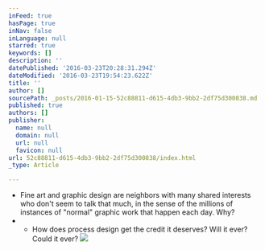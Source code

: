 ```yaml
---
inFeed: true
hasPage: true
inNav: false
inLanguage: null
starred: true
keywords: []
description: ''
datePublished: '2016-03-23T20:28:31.294Z'
dateModified: '2016-03-23T19:54:23.622Z'
title: ''
author: []
sourcePath: _posts/2016-01-15-52c88811-d615-4db3-9bb2-2df75d300838.md
published: true
authors: []
publisher:
  name: null
  domain: null
  url: null
  favicon: null
url: 52c88811-d615-4db3-9bb2-2df75d300838/index.html
_type: Article

---
```

* Fine art and graphic design are neighbors with many shared interests who don't seem to talk that much, in the sense of the millions of instances of "normal" graphic work that happen each day. Why?
* * How does process design get the credit it deserves? Will it ever? Could it ever?
![](https://the-grid-user-content.s3-us-west-2.amazonaws.com/2a6b75eb-264a-4b9b-844f-3fd01d98c4ed.jpg)